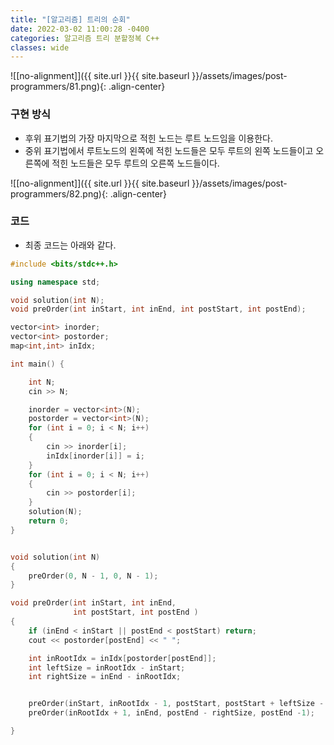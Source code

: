 ```yaml
---
title: "[알고리즘] 트리의 순회"
date: 2022-03-02 11:00:28 -0400
categories: 알고리즘 트리 분할정복 C++
classes: wide
---
```


![[no-alignment]]({{ site.url }}{{ site.baseurl }}/assets/images/post-programmers/81.png){: .align-center}


### 구현 방식

- 후위 표기법의 가장 마지막으로 적힌 노드는 루트 노드임을 이용한다.
- 중위 표기법에서 루트노드의 왼쪽에 적힌 노드들은 모두 루트의 왼쪽 노드들이고 오른쪽에 적힌 노드들은 모두 루트의 오른쪽 노드들이다. 

![[no-alignment]]({{ site.url }}{{ site.baseurl }}/assets/images/post-programmers/82.png){: .align-center}

### 코드

- 최종 코드는 아래와 같다.


```cpp
#include <bits/stdc++.h>

using namespace std;

void solution(int N);
void preOrder(int inStart, int inEnd, int postStart, int postEnd);

vector<int> inorder;
vector<int> postorder;
map<int,int> inIdx;

int main() {

    int N;
    cin >> N;

    inorder = vector<int>(N);
    postorder = vector<int>(N);
    for (int i = 0; i < N; i++)
    {
        cin >> inorder[i];
        inIdx[inorder[i]] = i;
    }
    for (int i = 0; i < N; i++)
    {
        cin >> postorder[i];
    }
    solution(N);
    return 0;
}


void solution(int N)
{
    preOrder(0, N - 1, 0, N - 1);
}

void preOrder(int inStart, int inEnd,
              int postStart, int postEnd )
{
    if (inEnd < inStart || postEnd < postStart) return;
    cout << postorder[postEnd] << " ";

    int inRootIdx = inIdx[postorder[postEnd]];
    int leftSize = inRootIdx - inStart;
    int rightSize = inEnd - inRootIdx;


    preOrder(inStart, inRootIdx - 1, postStart, postStart + leftSize - 1);
    preOrder(inRootIdx + 1, inEnd, postEnd - rightSize, postEnd -1);

}

```